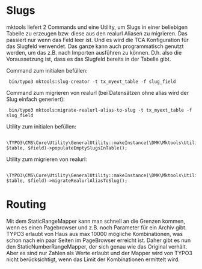 Slugs
=====

mktools liefert 2 Commands und eine Utility, um Slugs in einer beliebigen Tabelle zu erzeugen 
bzw. diese aus den realurl Aliasen zu migrieren. 
Das passiert nur wenn das Feld leer ist. Und es wird die TCA Konfiguration für das Slugfeld verwendet.
Das ganze kann auch programmatisch genutzt werden, um das z.B. nach Importen ausführen zu können.
D.h. also die Voraussetzung ist, dass es das Slugfeld bereits in der Tabelle gibt.

Command zum initialen befüllen:

~~~~ {.sourceCode .sh
 bin/typo3 mktools:slug-creator -t tx_myext_table -f slug_field
~~~~

Command zum migrieren von realurl (bei Datensätzen ohne alias wird der Slug einfach generiert):

~~~~ {.sourceCode .sh
 bin/typo3 mktools:migrate-realurl-alias-to-slug -t tx_myext_table -f slug_field
~~~~

Utility zum initialen befüllen:
~~~~ {.sourceCode .php
 \TYPO3\CMS\Core\Utility\GeneralUtility::makeInstance(\DMK\Mktools\Utility\SlugUtility::class, $table, $field)->populateEmptySlugsInTable();
~~~~

Utility zum migrieren von realurl:
~~~~ {.sourceCode .php
 \TYPO3\CMS\Core\Utility\GeneralUtility::makeInstance(\DMK\Mktools\Utility\SlugUtility::class, $table, $field)->migrateRealurlAliasToSlug();
~~~~

Routing
=======

Mit dem StaticRangeMapper kann man schnell an die Grenzen kommen,
wenn es einen Pagebrowser und z.B. noch Parameter für ein Archiv gibt.
TYPO3 erlaubt von Haus aus max 10000 mögliche Kombinationen, was schon
nach ein paar Seiten im PageBrowser erreicht ist. Daher gibt es nun den
StaticNumberRangeMapper, der sich genau wie das Original verhält. Aber es
sind nur Zahlen als Werte erlaubt und der Mapper wird von TYPO3 nicht berücksichtigt,
wenn das Limit der Kombinationen ermittelt wird.
